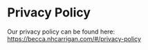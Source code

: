# Privacy Policy

Our privacy policy can be found here: https://becca.nhcarrigan.com/#/privacy-policy
